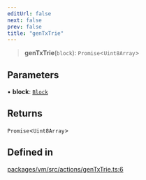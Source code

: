 ```yaml
---
editUrl: false
next: false
prev: false
title: "genTxTrie"
---
```


> **genTxTrie**(`block`): `Promise`\<`Uint8Array`\>

## Parameters

• **block**: [`Block`](/reference/tevm/block/classes/block/)

## Returns

`Promise`\<`Uint8Array`\>

## Defined in

[packages/vm/src/actions/genTxTrie.ts:6](https://github.com/evmts/tevm-monorepo/blob/main/packages/vm/src/actions/genTxTrie.ts#L6)
